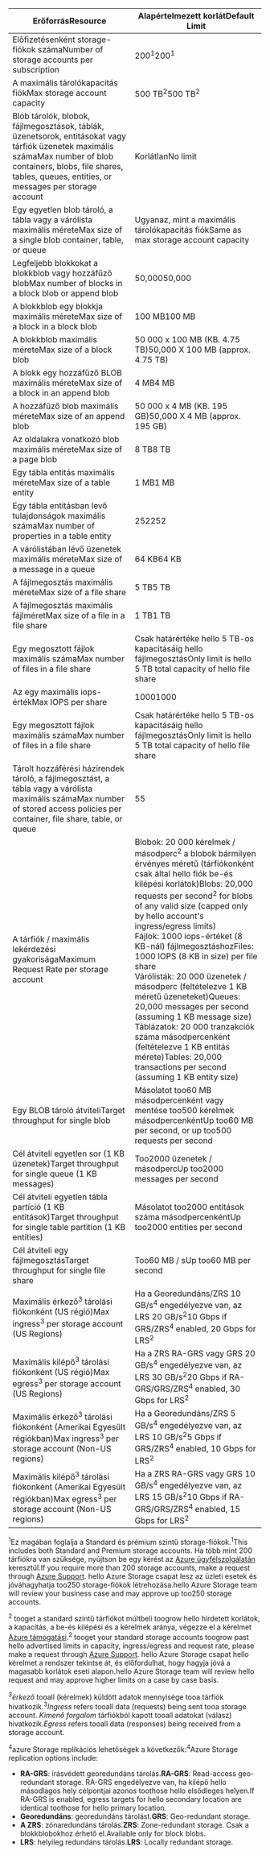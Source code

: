 | <span data-ttu-id="afcfd-101">Erőforrás</span><span class="sxs-lookup"><span data-stu-id="afcfd-101">Resource</span></span> | <span data-ttu-id="afcfd-102">Alapértelmezett korlát</span><span class="sxs-lookup"><span data-stu-id="afcfd-102">Default Limit</span></span> |
| --- | --- |
| <span data-ttu-id="afcfd-103">Előfizetésenként storage-fiókok száma</span><span class="sxs-lookup"><span data-stu-id="afcfd-103">Number of storage accounts per subscription</span></span> |<span data-ttu-id="afcfd-104">200<sup>1</sup></span><span class="sxs-lookup"><span data-stu-id="afcfd-104">200<sup>1</sup></span></span> |
| <span data-ttu-id="afcfd-105">A maximális tárolókapacitás fiók</span><span class="sxs-lookup"><span data-stu-id="afcfd-105">Max storage account capacity</span></span> |<span data-ttu-id="afcfd-106">500 TB<sup>2</sup></span><span class="sxs-lookup"><span data-stu-id="afcfd-106">500 TB<sup>2</sup></span></span> |
| <span data-ttu-id="afcfd-107">Blob tárolók, blobok, fájlmegosztások, táblák, üzenetsorok, entitásokat vagy tárfiók üzenetek maximális száma</span><span class="sxs-lookup"><span data-stu-id="afcfd-107">Max number of blob containers, blobs, file shares, tables, queues, entities, or messages per storage account</span></span> |<span data-ttu-id="afcfd-108">Korlátlan</span><span class="sxs-lookup"><span data-stu-id="afcfd-108">No limit</span></span> |
| <span data-ttu-id="afcfd-109">Egy egyetlen blob tároló, a tábla vagy a várólista maximális mérete</span><span class="sxs-lookup"><span data-stu-id="afcfd-109">Max size of a single blob container, table, or queue</span></span> |<span data-ttu-id="afcfd-110">Ugyanaz, mint a maximális tárolókapacitás fiók</span><span class="sxs-lookup"><span data-stu-id="afcfd-110">Same as max storage account capacity</span></span> |
| <span data-ttu-id="afcfd-111">Legfeljebb blokkokat a blokkblob vagy hozzáfűző blob</span><span class="sxs-lookup"><span data-stu-id="afcfd-111">Max number of blocks in a block blob or append blob</span></span> |<span data-ttu-id="afcfd-112">50,000</span><span class="sxs-lookup"><span data-stu-id="afcfd-112">50,000</span></span> |
| <span data-ttu-id="afcfd-113">A blokkblob egy blokkja maximális mérete</span><span class="sxs-lookup"><span data-stu-id="afcfd-113">Max size of a block in a block blob</span></span> |<span data-ttu-id="afcfd-114">100 MB</span><span class="sxs-lookup"><span data-stu-id="afcfd-114">100 MB</span></span> |
| <span data-ttu-id="afcfd-115">A blokkblob maximális mérete</span><span class="sxs-lookup"><span data-stu-id="afcfd-115">Max size of a block blob</span></span> |<span data-ttu-id="afcfd-116">50 000 x 100 MB (KB. 4.75 TB)</span><span class="sxs-lookup"><span data-stu-id="afcfd-116">50,000 X 100 MB (approx. 4.75 TB)</span></span> |
| <span data-ttu-id="afcfd-117">A blokk egy hozzáfűző BLOB maximális mérete</span><span class="sxs-lookup"><span data-stu-id="afcfd-117">Max size of a block in an append blob</span></span> |<span data-ttu-id="afcfd-118">4 MB</span><span class="sxs-lookup"><span data-stu-id="afcfd-118">4 MB</span></span> |
| <span data-ttu-id="afcfd-119">A hozzáfűző blob maximális mérete</span><span class="sxs-lookup"><span data-stu-id="afcfd-119">Max size of an append blob</span></span> |<span data-ttu-id="afcfd-120">50 000 x 4 MB (KB. 195 GB)</span><span class="sxs-lookup"><span data-stu-id="afcfd-120">50,000 X 4 MB (approx. 195 GB)</span></span> |
| <span data-ttu-id="afcfd-121">Az oldalakra vonatkozó blob maximális mérete</span><span class="sxs-lookup"><span data-stu-id="afcfd-121">Max size of a page blob</span></span> |<span data-ttu-id="afcfd-122">8 TB</span><span class="sxs-lookup"><span data-stu-id="afcfd-122">8 TB</span></span> |
| <span data-ttu-id="afcfd-123">Egy tábla entitás maximális mérete</span><span class="sxs-lookup"><span data-stu-id="afcfd-123">Max size of a table entity</span></span> |<span data-ttu-id="afcfd-124">1 MB</span><span class="sxs-lookup"><span data-stu-id="afcfd-124">1 MB</span></span> |
| <span data-ttu-id="afcfd-125">Egy tábla entitásban levő tulajdonságok maximális száma</span><span class="sxs-lookup"><span data-stu-id="afcfd-125">Max number of properties in a table entity</span></span> |<span data-ttu-id="afcfd-126">252</span><span class="sxs-lookup"><span data-stu-id="afcfd-126">252</span></span> |
| <span data-ttu-id="afcfd-127">A várólistában lévő üzenetek maximális mérete</span><span class="sxs-lookup"><span data-stu-id="afcfd-127">Max size of a message in a queue</span></span> |<span data-ttu-id="afcfd-128">64 KB</span><span class="sxs-lookup"><span data-stu-id="afcfd-128">64 KB</span></span> |
| <span data-ttu-id="afcfd-129">A fájlmegosztás maximális mérete</span><span class="sxs-lookup"><span data-stu-id="afcfd-129">Max size of a file share</span></span> |<span data-ttu-id="afcfd-130">5 TB</span><span class="sxs-lookup"><span data-stu-id="afcfd-130">5 TB</span></span> |
| <span data-ttu-id="afcfd-131">A fájlmegosztás maximális fájlméret</span><span class="sxs-lookup"><span data-stu-id="afcfd-131">Max size of a file in a file share</span></span> |<span data-ttu-id="afcfd-132">1 TB</span><span class="sxs-lookup"><span data-stu-id="afcfd-132">1 TB</span></span> |
| <span data-ttu-id="afcfd-133">Egy megosztott fájlok maximális száma</span><span class="sxs-lookup"><span data-stu-id="afcfd-133">Max number of files in a file share</span></span> |<span data-ttu-id="afcfd-134">Csak határértéke hello 5 TB-os kapacitásáig hello fájlmegosztás</span><span class="sxs-lookup"><span data-stu-id="afcfd-134">Only limit is hello 5 TB total capacity of hello file share</span></span> |
| <span data-ttu-id="afcfd-135">Az egy maximális iops-érték</span><span class="sxs-lookup"><span data-stu-id="afcfd-135">Max IOPS per share</span></span> |<span data-ttu-id="afcfd-136">1000</span><span class="sxs-lookup"><span data-stu-id="afcfd-136">1000</span></span> |
| <span data-ttu-id="afcfd-137">Egy megosztott fájlok maximális száma</span><span class="sxs-lookup"><span data-stu-id="afcfd-137">Max number of files in a file share</span></span> |<span data-ttu-id="afcfd-138">Csak határértéke hello 5 TB-os kapacitásáig hello fájlmegosztás</span><span class="sxs-lookup"><span data-stu-id="afcfd-138">Only limit is hello 5 TB total capacity of hello file share</span></span> |
| <span data-ttu-id="afcfd-139">Tárolt hozzáférési házirendek tároló, a fájlmegosztást, a tábla vagy a várólista maximális száma</span><span class="sxs-lookup"><span data-stu-id="afcfd-139">Max number of stored access policies per container, file share, table, or queue</span></span> |<span data-ttu-id="afcfd-140">5</span><span class="sxs-lookup"><span data-stu-id="afcfd-140">5</span></span> |
| <span data-ttu-id="afcfd-141">A tárfiók / maximális lekérdezési gyakorisága</span><span class="sxs-lookup"><span data-stu-id="afcfd-141">Maximum Request Rate per storage account</span></span> |<span data-ttu-id="afcfd-142">Blobok: 20 000 kérelmek / másodperc<sup>2</sup> a blobok bármilyen érvényes méretű (tárfiókonként csak által hello fiók be-és kilépési korlátok)</span><span class="sxs-lookup"><span data-stu-id="afcfd-142">Blobs: 20,000 requests per second<sup>2</sup> for blobs of any valid size (capped only by hello account's ingress/egress limits)</span></span> <br /><span data-ttu-id="afcfd-143">Fájlok: 1000 iops-értéket (8 KB-nál) fájlmegosztáshoz</span><span class="sxs-lookup"><span data-stu-id="afcfd-143">Files: 1000 IOPS (8 KB in size) per file share</span></span> <br /><span data-ttu-id="afcfd-144">Várólisták: 20 000 üzenetek / másodperc (feltételezve 1 KB méretű üzeneteket)</span><span class="sxs-lookup"><span data-stu-id="afcfd-144">Queues: 20,000 messages per second (assuming 1 KB message size)</span></span><br /><span data-ttu-id="afcfd-145">Táblázatok: 20 000 tranzakciók száma másodpercenként (feltételezve 1 KB entitás mérete)</span><span class="sxs-lookup"><span data-stu-id="afcfd-145">Tables: 20,000 transactions per second (assuming 1 KB entity size)</span></span> |
| <span data-ttu-id="afcfd-146">Egy BLOB tároló átviteli</span><span class="sxs-lookup"><span data-stu-id="afcfd-146">Target throughput for single blob</span></span> |<span data-ttu-id="afcfd-147">Másolatot too60 MB másodpercenként vagy mentése too500 kérelmek másodpercenként</span><span class="sxs-lookup"><span data-stu-id="afcfd-147">Up too60 MB per second, or up too500 requests per second</span></span> |
| <span data-ttu-id="afcfd-148">Cél átviteli egyetlen sor (1 KB üzenetek)</span><span class="sxs-lookup"><span data-stu-id="afcfd-148">Target throughput for single queue (1 KB messages)</span></span> |<span data-ttu-id="afcfd-149">Too2000 üzenetek / másodperc</span><span class="sxs-lookup"><span data-stu-id="afcfd-149">Up too2000 messages per second</span></span> |
| <span data-ttu-id="afcfd-150">Cél átviteli egyetlen tábla partíció (1 KB entitások)</span><span class="sxs-lookup"><span data-stu-id="afcfd-150">Target throughput for single table partition (1 KB entities)</span></span> |<span data-ttu-id="afcfd-151">Másolatot too2000 entitások száma másodpercenként</span><span class="sxs-lookup"><span data-stu-id="afcfd-151">Up too2000 entities per second</span></span> |
| <span data-ttu-id="afcfd-152">Cél átviteli egy fájlmegosztás</span><span class="sxs-lookup"><span data-stu-id="afcfd-152">Target throughput for single file share</span></span> |<span data-ttu-id="afcfd-153">Too60 MB / s</span><span class="sxs-lookup"><span data-stu-id="afcfd-153">Up too60 MB per second</span></span> |
| <span data-ttu-id="afcfd-154">Maximális érkező<sup>3</sup> tárolási fiókonként (US régió)</span><span class="sxs-lookup"><span data-stu-id="afcfd-154">Max ingress<sup>3</sup> per storage account (US Regions)</span></span> |<span data-ttu-id="afcfd-155">Ha a Georedundáns/ZRS 10 GB/s<sup>4</sup> engedélyezve van, az LRS 20 GB/s<sup>2</sup></span><span class="sxs-lookup"><span data-stu-id="afcfd-155">10 Gbps if GRS/ZRS<sup>4</sup> enabled, 20 Gbps for LRS<sup>2</sup></span></span> |
| <span data-ttu-id="afcfd-156">Maximális kilépő<sup>3</sup> tárolási fiókonként (US régió)</span><span class="sxs-lookup"><span data-stu-id="afcfd-156">Max egress<sup>3</sup> per storage account (US Regions)</span></span> |<span data-ttu-id="afcfd-157">Ha a ZRS RA-GRS vagy GRS 20 GB/s<sup>4</sup> engedélyezve van, az LRS 30 GB/s<sup>2</sup></span><span class="sxs-lookup"><span data-stu-id="afcfd-157">20 Gbps if RA-GRS/GRS/ZRS<sup>4</sup> enabled, 30 Gbps for LRS<sup>2</sup></span></span> |
| <span data-ttu-id="afcfd-158">Maximális érkező<sup>3</sup> tárolási fiókonként (Amerikai Egyesült régiókban)</span><span class="sxs-lookup"><span data-stu-id="afcfd-158">Max ingress<sup>3</sup> per storage account (Non-US regions)</span></span> |<span data-ttu-id="afcfd-159">Ha a Georedundáns/ZRS 5 GB/s<sup>4</sup> engedélyezve van, az LRS 10 GB/s<sup>2</sup></span><span class="sxs-lookup"><span data-stu-id="afcfd-159">5 Gbps if GRS/ZRS<sup>4</sup> enabled, 10 Gbps for LRS<sup>2</sup></span></span> |
| <span data-ttu-id="afcfd-160">Maximális kilépő<sup>3</sup> tárolási fiókonként (Amerikai Egyesült régiókban)</span><span class="sxs-lookup"><span data-stu-id="afcfd-160">Max egress<sup>3</sup> per storage account (Non-US regions)</span></span> |<span data-ttu-id="afcfd-161">Ha a ZRS RA-GRS vagy GRS 10 GB/s<sup>4</sup> engedélyezve van, az LRS 15 GB/s<sup>2</sup></span><span class="sxs-lookup"><span data-stu-id="afcfd-161">10 Gbps if RA-GRS/GRS/ZRS<sup>4</sup> enabled, 15 Gbps for LRS<sup>2</sup></span></span> |

<span data-ttu-id="afcfd-162"><sup>1</sup>Ez magában foglalja a Standard és prémium szintű storage-fiókok.</span><span class="sxs-lookup"><span data-stu-id="afcfd-162"><sup>1</sup>This includes both Standard and Premium storage accounts.</span></span> <span data-ttu-id="afcfd-163">Ha több mint 200 tárfiókra van szüksége, nyújtson be egy kérést az [Azure ügyfélszolgálatán](https://azure.microsoft.com/support/faq/) keresztül.</span><span class="sxs-lookup"><span data-stu-id="afcfd-163">If you require more than 200 storage accounts, make a request through [Azure Support](https://azure.microsoft.com/support/faq/).</span></span> <span data-ttu-id="afcfd-164">hello Azure Storage csapat lesz az üzleti esetek és jóváhagyhatja too250 storage-fiókok létrehozása.</span><span class="sxs-lookup"><span data-stu-id="afcfd-164">hello Azure Storage team will review your business case and may approve up too250 storage accounts.</span></span> 

<span data-ttu-id="afcfd-165"><sup>2</sup> tooget a standard szintű tárfiókot múltbeli toogrow hello hirdetett korlátok, a kapacitás, a be-és kilépési és a kérelmek aránya, végezze el a kérelmet [Azure támogatási](https://azure.microsoft.com/support/faq/).</span><span class="sxs-lookup"><span data-stu-id="afcfd-165"><sup>2</sup> tooget your standard storage accounts toogrow past hello advertised limits in capacity, ingress/egress and request rate, please make a request through [Azure Support](https://azure.microsoft.com/support/faq/).</span></span> <span data-ttu-id="afcfd-166">hello Azure Storage csapat hello kérelmet a rendszer tekintse át, és előfordulhat, hogy hagyja jóvá a magasabb korlátok eseti alapon.</span><span class="sxs-lookup"><span data-stu-id="afcfd-166">hello Azure Storage team will review hello request and may approve higher limits on a case by case basis.</span></span>

<span data-ttu-id="afcfd-167"><sup>3</sup>*érkező* tooall (kérelmek) küldött adatok mennyisége tooa tárfiók hivatkozik.</span><span class="sxs-lookup"><span data-stu-id="afcfd-167"><sup>3</sup>*Ingress* refers tooall data (requests) being sent tooa storage account.</span></span> <span data-ttu-id="afcfd-168">*Kimenő forgalom* tárfiókból kapott tooall adatokat (válasz) hivatkozik.</span><span class="sxs-lookup"><span data-stu-id="afcfd-168">*Egress* refers tooall data (responses) being received from a storage account.</span></span>  

<span data-ttu-id="afcfd-169"><sup>4</sup>azure Storage replikációs lehetőségek a következők:</span><span class="sxs-lookup"><span data-stu-id="afcfd-169"><sup>4</sup>Azure Storage replication options include:</span></span>
* <span data-ttu-id="afcfd-170">**RA-GRS**: írásvédett georedundáns tárolás.</span><span class="sxs-lookup"><span data-stu-id="afcfd-170">**RA-GRS**: Read-access geo-redundant storage.</span></span> <span data-ttu-id="afcfd-171">RA-GRS engedélyezve van, ha kilépő hello másodlagos hely célpontjai azonos toothose hello elsődleges helyen.</span><span class="sxs-lookup"><span data-stu-id="afcfd-171">If RA-GRS is enabled, egress targets for hello secondary location are identical toothose for hello primary location.</span></span>
* <span data-ttu-id="afcfd-172">**Georedundáns**: georedundáns tárolást.</span><span class="sxs-lookup"><span data-stu-id="afcfd-172">**GRS**:  Geo-redundant storage.</span></span> 
* <span data-ttu-id="afcfd-173">**A ZRS**: zónaredundáns tárolás.</span><span class="sxs-lookup"><span data-stu-id="afcfd-173">**ZRS**: Zone-redundant storage.</span></span> <span data-ttu-id="afcfd-174">Csak a blokkblobokhoz érhető el.</span><span class="sxs-lookup"><span data-stu-id="afcfd-174">Available only for block blobs.</span></span> 
* <span data-ttu-id="afcfd-175">**LRS**: helyileg redundáns tárolás.</span><span class="sxs-lookup"><span data-stu-id="afcfd-175">**LRS**: Locally redundant storage.</span></span> 



